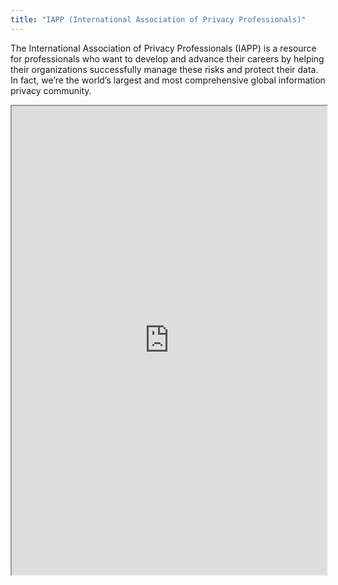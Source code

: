 ```yaml
---
title: "IAPP (International Association of Privacy Professionals)"
---
```


The International Association of Privacy Professionals (IAPP) is a resource for professionals who want to develop and advance their careers by helping their organizations successfully manage these risks and protect their data. In fact, we’re the world’s largest and most comprehensive global information privacy community.

<iframe height="750" width="100%" src="https://ewelton.github.io/ktest/wiki.html#IAPP%20(International%20Association%20of%20Privacy%20Professionals)"></iframe>
